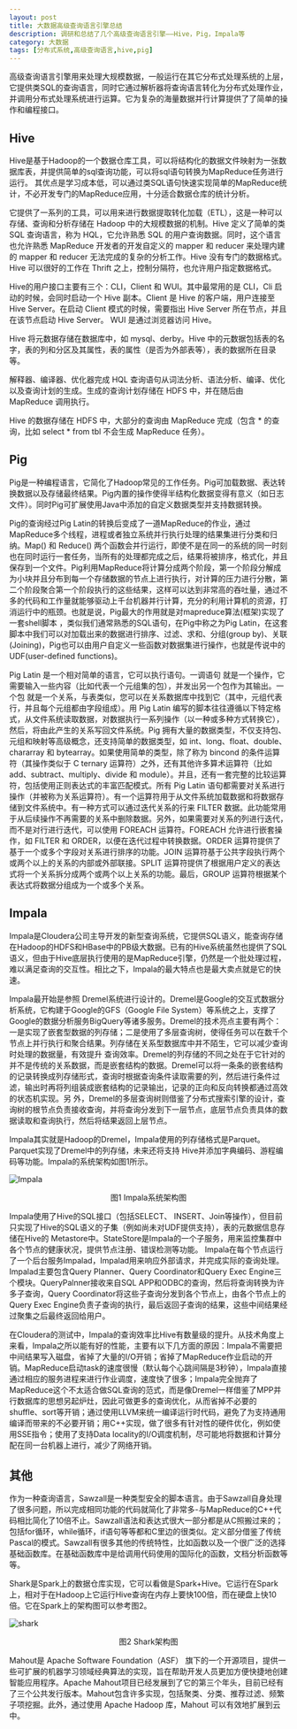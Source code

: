 ```yaml
---
layout: post
title: 大数据高级查询语言引擎总结
description: 调研和总结了几个高级查询语言引擎——Hive，Pig，Impala等
category: 大数据
tags: [分布式系统,高级查询语言,hive,pig]
---
```


高级查询语言引擎用来处理大规模数据，一般运行在其它分布式处理系统的上层，它提供类SQL的查询语言，同时它通过解析器将查询语言转化为分布式处理作业，并调用分布式处理系统进行运算。它为复杂的海量数据并行计算提供了了简单的操作和编程接口。

## Hive

Hive是基于Hadoop的一个数据仓库工具，可以将结构化的数据文件映射为一张数据库表，并提供简单的sql查询功能，可以将sql语句转换为MapReduce任务进行运行。 其优点是学习成本低，可以通过类SQL语句快速实现简单的MapReduce统计，不必开发专门的MapReduce应用，十分适合数据仓库的统计分析。

它提供了一系列的工具，可以用来进行数据提取转化加载（ETL），这是一种可以存储、查询和分析存储在 Hadoop 中的大规模数据的机制。Hive 定义了简单的类 SQL 查询语言，称为 HQL，它允许熟悉 SQL 的用户查询数据。同时，这个语言也允许熟悉 MapReduce 开发者的开发自定义的 mapper 和 reducer 来处理内建的 mapper 和 reducer 无法完成的复杂的分析工作。Hive 没有专门的数据格式。 Hive 可以很好的工作在 Thrift 之上，控制分隔符，也允许用户指定数据格式。

Hive的用户接口主要有三个：CLI，Client 和 WUI。其中最常用的是 CLI，Cli 启动的时候，会同时启动一个 Hive 副本。Client 是 Hive 的客户端，用户连接至 Hive Server。在启动 Client 模式的时候，需要指出 Hive Server 所在节点，并且在该节点启动 Hive Server。 WUI 是通过浏览器访问 Hive。

Hive 将元数据存储在数据库中，如 mysql、derby。Hive 中的元数据包括表的名字，表的列和分区及其属性，表的属性（是否为外部表等），表的数据所在目录等。

解释器、编译器、优化器完成 HQL 查询语句从词法分析、语法分析、编译、优化以及查询计划的生成。生成的查询计划存储在 HDFS 中，并在随后由 MapReduce 调用执行。

Hive 的数据存储在 HDFS 中，大部分的查询由 MapReduce 完成（包含 * 的查询，比如 select * from tbl 不会生成 MapReduce 任务）。

## Pig

Pig是一种编程语言，它简化了Hadoop常见的工作任务。Pig可加载数据、表达转换数据以及存储最终结果。Pig内置的操作使得半结构化数据变得有意义（如日志文件）。同时Pig可扩展使用Java中添加的自定义数据类型并支持数据转换。

Pig的查询经过Pig Latin的转换后变成了一道MapReduce的作业，通过MapReduce多个线程，进程或者独立系统并行执行处理的结果集进行分类和归纳。Map() 和 Reduce() 两个函数会并行运行，即使不是在同一的系统的同一时刻也在同时运行一套任务，当所有的处理都完成之后，结果将被排序，格式化，并且保存到一个文件。Pig利用MapReduce将计算分成两个阶段，第一个阶段分解成为小块并且分布到每一个存储数据的节点上进行执行，对计算的压力进行分散，第二个阶段聚合第一个阶段执行的这些结果，这样可以达到非常高的吞吐量，通过不多的代码和工作量就能够驱动上千台机器并行计算，充分的利用计算机的资源，打消运行中的瓶颈。也就是说，Pig最大的作用就是对mapreduce算法(框架)实现了一套shell脚本 ，类似我们通常熟悉的SQL语句，在Pig中称之为Pig Latin，在这套脚本中我们可以对加载出来的数据进行排序、过滤、求和、分组(group by)、关联(Joining)，Pig也可以由用户自定义一些函数对数据集进行操作，也就是传说中的UDF(user-defined functions)。

Pig Latin 是一个相对简单的语言，它可以执行语句。一调语句 就是一个操作，它需要输入一些内容（比如代表一个元组集的包），并发出另一个包作为其输出。一个包 就是一个关系，与表类似，您可以在关系数据库中找到它（其中，元组代表行，并且每个元组都由字段组成）。用 Pig Latin 编写的脚本往往遵循以下特定格式，从文件系统读取数据，对数据执行一系列操作（以一种或多种方式转换它），然后，将由此产生的关系写回文件系统。Pig 拥有大量的数据类型，不仅支持包、元组和映射等高级概念，还支持简单的数据类型，如 int、long、float、double、chararray 和 bytearray。如果使用简单的类型，除了称为 bincond 的条件运算符（其操作类似于 C ternary 运算符）之外，还有其他许多算术运算符（比如 add、subtract、multiply、divide 和 module）。并且，还有一套完整的比较运算符，包括使用正则表达式的丰富匹配模式。所有 Pig Latin 语句都需要对关系进行操作（并被称为关系运算符）。有一个运算符用于从文件系统加载数据和将数据存储到文件系统中。有一种方式可以通过迭代关系的行来 FILTER 数据。此功能常用于从后续操作不再需要的关系中删除数据。另外，如果需要对关系的列进行迭代，而不是对行进行迭代，可以使用 FOREACH 运算符。FOREACH 允许进行嵌套操作，如 FILTER 和 ORDER，以便在迭代过程中转换数据。ORDER 运算符提供了基于一个或多个字段对关系进行排序的功能。JOIN 运算符基于公共字段执行两个或两个以上的关系的内部或外部联接。SPLIT 运算符提供了根据用户定义的表达式将一个关系拆分成两个或两个以上关系的功能。最后，GROUP 运算符根据某个表达式将数据分组成为一个或多个关系。

## Impala

Impala是Cloudera公司主导开发的新型查询系统，它提供SQL语义，能查询存储在Hadoop的HDFS和HBase中的PB级大数据。已有的Hive系统虽然也提供了SQL语义，但由于Hive底层执行使用的是MapReduce引擎，仍然是一个批处理过程，难以满足查询的交互性。相比之下，Impala的最大特点也是最大卖点就是它的快速。

Impala最开始是参照 Dremel系统进行设计的。Dremel是Google的交互式数据分析系统，它构建于Google的GFS（Google File System）等系统之上，支撑了Google的数据分析服务BigQuery等诸多服务。Dremel的技术亮点主要有两个：一是实现了嵌套型数据的列存储；二是使用了多层查询树，使得任务可以在数千个节点上并行执行和聚合结果。列存储在关系型数据库中并不陌生，它可以减少查询时处理的数据量，有效提升 查询效率。Dremel的列存储的不同之处在于它针对的并不是传统的关系数据，而是嵌套结构的数据。Dremel可以将一条条的嵌套结构的记录转换成列存储形式，查询时根据查询条件读取需要的列，然后进行条件过滤，输出时再将列组装成嵌套结构的记录输出，记录的正向和反向转换都通过高效的状态机实现。另 外，Dremel的多层查询树则借鉴了分布式搜索引擎的设计，查询树的根节点负责接收查询，并将查询分发到下一层节点，底层节点负责具体的数据读取和查询执行，然后将结果返回上层节点。

Impala其实就是Hadoop的Dremel，Impala使用的列存储格式是Parquet。Parquet实现了Dremel中的列存储，未来还将支持 Hive并添加字典编码、游程编码等功能。Impala的系统架构如图1所示。

![Impala](/images/QueryComputing/Impala.jpg)

<center>图1 Impala系统架构图</center>

Impala使用了Hive的SQL接口（包括SELECT、 INSERT、Join等操作），但目前只实现了Hive的SQL语义的子集（例如尚未对UDF提供支持），表的元数据信息存储在Hive的 Metastore中。StateStore是Impala的一个子服务，用来监控集群中各个节点的健康状况，提供节点注册、错误检测等功能。 Impala在每个节点运行了一个后台服务Impalad，Impalad用来响应外部请求，并完成实际的查询处理。Impalad主要包含Query Planner、Query Coordinator和Query Exec Engine三个模块。QueryPalnner接收来自SQL APP和ODBC的查询，然后将查询转换为许多子查询，Query Coordinator将这些子查询分发到各个节点上，由各个节点上的Query Exec Engine负责子查询的执行，最后返回子查询的结果，这些中间结果经过聚集之后最终返回给用户。

在Cloudera的测试中，Impala的查询效率比Hive有数量级的提升。从技术角度上来看，Impala之所以能有好的性能，主要有以下几方面的原因：Impala不需要把中间结果写入磁盘，省掉了大量的I/O开销；省掉了MapReduce作业启动的开销。MapReduce启动task的速度很慢（默认每个心跳间隔是3秒钟），Impala直接通过相应的服务进程来进行作业调度，速度快了很多；Impala完全抛弃了MapReduce这个不太适合做SQL查询的范式，而是像Dremel一样借鉴了MPP并行数据库的思想另起炉灶，因此可做更多的查询优化，从而省掉不必要的shuffle、sort等开销；通过使用LLVM来统一编译运行时代码，避免了为支持通用编译而带来的不必要开销；用C++实现，做了很多有针对性的硬件优化，例如使用SSE指令；使用了支持Data locality的I/O调度机制，尽可能地将数据和计算分配在同一台机器上进行，减少了网络开销。

## 其他

作为一种查询语言，Sawzall是一种类型安全的脚本语言。由于Sawzall自身处理了很多问题，所以完成相同功能的代码就简化了非常多-与MapReduce的C++代码相比简化了10倍不止。Sawzall语法和表达式很大一部分都是从C照搬过来的；包括for循环，while循环，if语句等等都和C里边的很类似。定义部分借鉴了传统Pascal的模式。Sawzall有很多其他的传统特性，比如函数以及一个很广泛的选择基础函数库。在基础函数库中是给调用代码使用的国际化的函数，文档分析函数等等。

Shark是Spark上的数据仓库实现，它可以看做是Spark+Hive。它运行在Spark上，相对于在Hadoop上它运行Hive查询在内存上要快100倍，而在硬盘上快10倍。它在Spark上的架构图可以参考图2。

![shark](/images/QueryComputing/shark.jpg)

<center>图2 Shark架构图</center>

Mahout是 Apache Software Foundation（ASF） 旗下的一个开源项目，提供一些可扩展的机器学习领域经典算法的实现，旨在帮助开发人员更加方便快捷地创建智能应用程序。Apache Mahout项目已经发展到了它的第三个年头，目前已经有了三个公共发行版本。Mahout包含许多实现，包括聚类、分类、推荐过滤、频繁子项挖掘。此外，通过使用 Apache Hadoop 库，Mahout 可以有效地扩展到云中。


